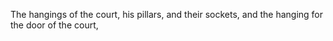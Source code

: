 The hangings of the court, his pillars, and their sockets, and the hanging for the door of the court,
